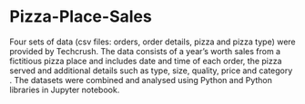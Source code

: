 # Pizza-Place-Sales
Four sets of data (csv files: orders, order details, pizza and pizza type) were provided by Techcrush. The data consists of a year’s worth sales from a fictitious pizza place and includes date and time of each order, the pizza served and additional details such as type, size, quality, price and category . The datasets were combined and analysed using Python and Python libraries in Jupyter notebook.
